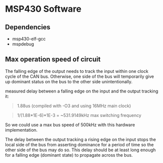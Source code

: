 # MSP430 Software

## Dependencies

* msp430-elf-gcc
* mspdebug

## Max operation speed of circuit

The falling edge of the output needs to track the input within one clock cycle of the CAN bus. Otherwise, one side of the bus will temporarily give up dominant status on the bus to the other side unintentionally.

measured delay between a falling edge on the input and the output tracking it:
> 1.88us (compiled with -O3 and using 16MHz main clock)

> 1/(1.88*1E-6)*1E-3 = ~531.9149kHz max switching frequency

So we could use a max bus speed of 500kHz with this hardware implementation.

The delay between the output tracking a rising edge on the input stops the local side of the bus from asserting dominance for a period of time so the other side of the bus may do so. This delay should be at least long enough for a falling edge (dominant state) to propagate across the bus.
